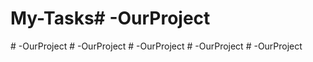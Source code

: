 # My-Tasks#   - O u r P r o j e c t  
 #   - O u r P r o j e c t  
 #   - O u r P r o j e c t  
 #   - O u r P r o j e c t  
 #   - O u r P r o j e c t  
 #   - O u r P r o j e c t  
 